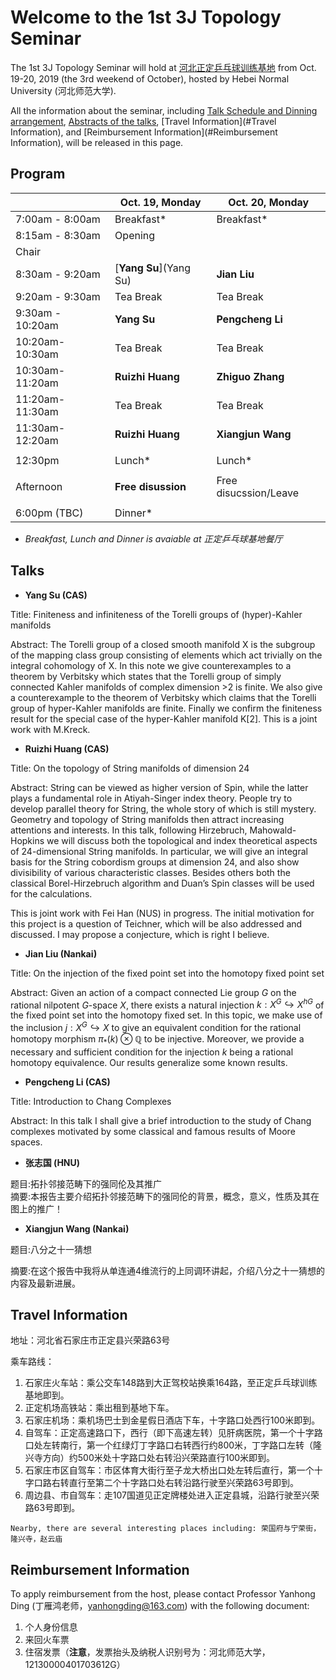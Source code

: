 # Welcome to the 1st 3J Topology Seminar  

The 1st 3J Topology Seminar will hold at [河北正定乒乓球训练基地](http://www.cttazd.com/china/) from Oct. 19-20, 2019 (the 3rd weekend of October), hosted by Hebei Normal University (河北师范大学).

All the information about the seminar, including [Talk Schedule and Dinning arrangement](#Program), [Abstracts of the talks](#Talks), [Travel Information](#Travel Information), and [Reimbursement Information](#Reimbursement Information), will be released in this page.


## <span id="Program">Program</span>  


|                             |       Oct. 19, Monday       |   Oct. 20, Monday            |
| --------------------------- | --------------------------- | ---------------------------- |
|     7:00am - 8:00am         |            Breakfast*        |      Breakfast*             |
|     8:15am - 8:30am         |           Opening           |                              |
|          Chair              |                             |                              |
|            8:30am - 9:20am  |     [**Yang Su**](Yang Su)  |                **Jian Liu**  |
|            9:20am - 9:30am  |          Tea Break          |         Tea Break            |
|           9:30am - 10:20am  |               **Yang Su**   |            **Pengcheng Li**  |
|            10:20am-10:30am  |          Tea Break          |         Tea Break            |
|            10:30am-11:20am  |         **Ruizhi Huang**    |         **Zhiguo Zhang**     | 
|            11:20am-11:30am  |          Tea Break          |         Tea Break            |
|            11:30am-12:20am  |          **Ruizhi Huang**   |           **Xiangjun Wang**  |
|                                                                                          |
|            12:30pm          |                Lunch*        |           Lunch*            |
|                                                                                          |
|              Afternoon      |         **Free disussion**  |  Free disucssion/Leave       |
|                                                                                          |
|              6:00pm (TBC)   |             Dinner*          |                             |


* _Breakfast, Lunch and Dinner is avaiable at 正定乒乓球基地餐厅_

## <span id="Talks">Talks</span>    


- **<span id="Yang Su">Yang Su</span> (CAS)**  

Title: Finiteness and infiniteness of the Torelli groups of (hyper)-Kahler manifolds  

Abstract: The Torelli group of a closed smooth manifold X is the subgroup of the mapping class group consisting of elements which act trivially on the integral cohomology of X. In this note we give counterexamples to a theorem by Verbitsky which states that the Torelli group of simply connected Kahler manifolds of complex dimension >2 is finite. We also give a counterexample to the theorem of Verbitsky which claims that the Torelli group of hyper-Kahler manifolds are finite. Finally we confirm the finiteness result for the special case of the hyper-Kahler manifold K[2]. This is a joint work with M.Kreck.


- **Ruizhi Huang (CAS)**  

Title: On the topology of String manifolds of dimension $24$  

Abstract: String can be viewed as higher version of Spin, while the latter plays a fundamental role in Atiyah-Singer index theory. People try to develop parallel theory for String, the whole story of which is still mystery. Geometry and topology of String manifolds then attract increasing attentions and interests. In this talk, following Hirzebruch, Mahowald-Hopkins we will discuss both the topological and index theoretical aspects of $24$-dimensional String manifolds. In particular, we will give an integral basis for the String cobordism groups at dimension 24, and also show divisibility of various characteristic classes. Besides others both the classical Borel-Hirzebruch algorithm and Duan’s Spin classes will be used for the calculations.  

This is joint work with Fei Han (NUS) in progress. The initial motivation for this project is a question of Teichner, which will be also addressed and discussed. I may propose a conjecture, which is right I believe.    

- **Jian Liu (Nankai)**  

Title: On the injection of the fixed point set into the homotopy fixed point set  

Abstract: Given an action of a compact connected Lie group $G$ on the rational nilpotent $G$-space $X$, there exists a natural injection $k:X^{G}\hookrightarrow X^{hG}$ of the fixed point set into the homotopy fixed set. In this topic, we make use of the inclusion $j: X^{G}\hookrightarrow X$ to give an equivalent condition for the rational homotopy morphism $\pi_{\ast}(k)\otimes \mathbb{Q}$ to be injective. Moreover, we provide a necessary and sufficient condition for the injection $k$ being a rational homotopy equivalence. Our results generalize some known results.  



- **Pengcheng Li (CAS)**  

Title: Introduction to Chang Complexes  

Abstract: In this talk I shall give a brief introduction to the study of Chang complexes motivated by some classical and famous results of Moore spaces.  


- **张志国 (HNU)**  

题目:拓扑邻接范畴下的强同伦及其推广                    
摘要:本报告主要介绍拓扑邻接范畴下的强同伦的背景，概念，意义，性质及其在图上的推广！  

- **Xiangjun Wang (Nankai)**  

题目:八分之十一猜想  

摘要:在这个报告中我将从单连通4维流行的上同调环讲起，介绍八分之十一猜想的内容及最新进展。


## <span id="Travel Information">Travel Information</span>

地址：河北省石家庄市正定县兴荣路63号  

乘车路线：  

1.	石家庄火车站：乘公交车148路到大正驾校站换乘164路，至正定乒乓球训练基地即到。
2.	正定机场高铁站：乘出租到基地下车。
3.	石家庄机场：乘机场巴士到金星假日酒店下车，十字路口处西行100米即到。
4.	自驾车：正定高速路口下，西行（即下高速左转）见肝病医院，第一个十字路口处左转南行，第一个红绿灯丁字路口右转西行约800米，丁字路口左转（隆兴寺方向）约500米处十字路口处右转沿兴荣路直行100米即到。
5.	石家庄市区自驾车：市区体育大街行至子龙大桥出口处左转后直行，第一个十字口路右转直行至第二个十字路口处右转沿路行驶至兴荣路63号即到。
6.	周边县、市自驾车：走107国道见正定牌楼处进入正定县城，沿路行驶至兴荣路63号即到。

`Nearby, there are several interesting places including: 荣国府与宁荣街，隆兴寺，赵云庙`

##  <span id="Reimbursement Information">Reimbursement Information</span>  

To apply reimbursement from the host, please contact Professor Yanhong Ding (丁雁鸿老师，yanhongding@163.com) with the following document:

1.	个人身份信息
2.	来回火车票
3.	住宿发票（**注意**，发票抬头及纳税人识别号为：河北师范大学，12130000401703612G）

